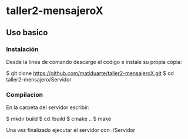 # taller2-mensajeroX

Uso basico
-----------

### Instalación

Desde la linea de comando descarge el codigo e instale su propia copia:	

$ git clone https://github.com/matiduarte/taller2-mensajeroX.git
$ cd taller2-mensajero/Servidor

### Compilacion

En la carpeta del servidor escribir:

$ mkdir build
$ cd /build
$ cmake ..
$ make

Una vez finalizado ejecutar el servidor con ./Servidor


